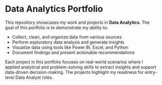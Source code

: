 # Data Analytics Portfolio

This repository showcases my work and projects in **Data Analytics**. The goal of this portfolio is to demonstrate my ability to:

- Collect, clean, and organize data from various sources  
- Perform exploratory data analysis and generate insights  
- Visualize data using tools like Power BI, Excel, and Python  
- Document findings and present actionable recommendations  

Each project in this portfolio focuses on real-world scenarios where I applied analytical and problem-solving skills to extract insights and support data-driven decision-making. The projects highlight my readiness for entry-level Data Analyst roles.

